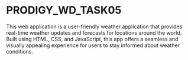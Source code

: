 # PRODIGY_WD_TASK05
This web application is a user-friendly weather application that provides real-time weather updates and forecasts for locations around the world. Built using HTML, CSS, and JavaScript, this app offers a seamless and visually appealing experience for users to stay informed about weather conditions.
